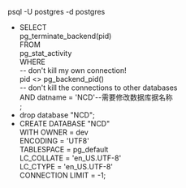 psql -U postgres -d postgres
-  SELECT <br>
    pg_terminate_backend(pid) <br>
FROM <br>
    pg_stat_activity <br>
WHERE <br>
    -- don't kill my own connection!<br>
    pid <> pg_backend_pid()<br>
    -- don't kill the connections to other databases<br>
    AND datname = 'NCD'--需要修改数据库据名称<br>
    ;<br>
-  drop database "NCD";<br>
-  CREATE DATABASE "NCD"<br>
  WITH OWNER = dev<br>
       ENCODING = 'UTF8'<br>
       TABLESPACE = pg_default<br>
       LC_COLLATE = 'en_US.UTF-8'<br>
       LC_CTYPE = 'en_US.UTF-8'<br>
       CONNECTION LIMIT = -1;<br>

